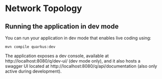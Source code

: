 # Network Topology


## Running the application in dev mode

You can run your application in dev mode that enables live coding using:
```shell script
mvn compile quarkus:dev
```

The application exposes a dev console, available at http://localhost:8080/q/dev-ui/ (dev mode only), and it also hosts a swagger UI located at http://localhost:8080/q/api/documentation (also only active during development).


